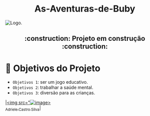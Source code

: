 <h1 align="center"> As-Aventuras-de-Buby</h1>

![Logo.](https://user-images.githubusercontent.com/104026202/233182427-64c14188-9e9e-4d72-9c55-9196ea5ffcc8.png)

<h2 align="center">
  :construction: Projeto em construção :construction:
</h2>

# :hammer: Objetivos do Projeto

- `Objetivos 1`: ser um jogo educativo.
- `Objetivos 2`: trabalhar a saúde mental.
- `Objetivos 3`: diversão para as crianças.

|[<img src="![image](https://user-images.githubusercontent.com/104026202/233195212-627393af-5dac-4543-aa1a-e7f8afedc119.png)><br><sub>Adriele Castro Silva</sub>](https://github.com/AdrieleCast)|
